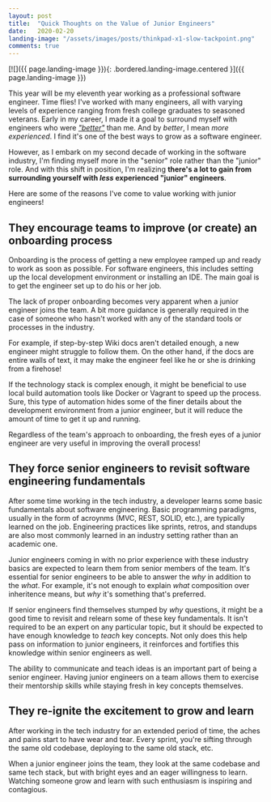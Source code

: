 ```yaml
---
layout: post
title:  "Quick Thoughts on the Value of Junior Engineers"
date:   2020-02-20
landing-image: "/assets/images/posts/thinkpad-x1-slow-tackpoint.png"
comments: true
---
```


[![]({{ page.landing-image }}){: .bordered.landing-image.centered }]({{ page.landing-image }})

This year will be my eleventh year working as a professional software engineer.
Time flies! I've worked with many engineers, all with varying levels of
experience ranging from fresh college graduates to seasoned veterans. Early in
my career, I made it a goal to surround myself with engineers who were
[_"better"_]() than me. And by _better_, I mean _more experienced_. I find it's
one of the best ways to grow as a software engineer.

However, as I embark on my second decade of working in the software industry,
I'm finding myself more in the "senior" role rather than the "junior" role. And
with this shift in position, I'm realizing **there's a lot to gain from
surrounding yourself with _less_ experienced "junior" engineers**.

Here are some of the reasons I've come to value working with junior engineers!

## They encourage teams to improve (or create) an onboarding process

Onboarding is the process of getting a new employee ramped up and ready to work
as soon as possible. For software engineers, this includes setting up the local
development environment or installing an IDE. The main goal is to get the
engineer set up to do his or her job.

The lack of proper onboarding becomes very apparent when a junior engineer joins
the team. A bit more guidance is generally required in the case of someone who
hasn't worked with any of the standard tools or processes in the industry.

For example, if step-by-step Wiki docs aren't detailed enough, a new engineer
might struggle to follow them. On the other hand, if the docs are entire walls
of text, it may make the engineer feel like he or she is drinking from a
firehose!

If the technology stack is complex enough, it might be beneficial to use local
build automation tools like Docker or Vagrant to speed up the process. Sure, 
this type of automation hides some of the finer details about the development
environment from a junior engineer, but it will reduce the amount of time to
get it up and running.

Regardless of the team's approach to onboarding, the fresh eyes of a junior
engineer are very useful in improving the overall process!

## They force senior engineers to revisit software engineering fundamentals

After some time working in the tech industry, a developer learns some basic
fundamentals about software engineering. Basic programming paradigms, usually in
the form of acroynms (MVC, REST, SOLID, etc.), are typically learned on the job.
Engineering practices like sprints, retros, and standups are also most commonly
learned in an industry setting rather than an academic one.

Junior engineers coming in with no prior experience with these industry basics
are expected to learn them from senior members of the team. It's essential for
senior engineers to be able to answer the _why_ in addition to the _what_. For
example, it's not enough to explain _what_ composition over inheritence means,
but _why_ it's something that's preferred.

If senior engineers find themselves stumped by _why_ questions, it might be a
good time to revisit and relearn some of these key fundamentals. It isn't
required to be an expert on any particular topic, but it should be expected to
have enough knowledge to _teach_ key concepts. Not only does this help pass on
information to junior engineers, it reinforces and fortifies this knowledge
within senior engineers as well.

The ability to communicate and teach ideas is an important part of being a
senior engineer. Having junior engineers on a team allows them to exercise their 
mentorship skills while staying fresh in key concepts themselves.

## They re-ignite the excitement to grow and learn

After working in the tech industry for an extended period of time, the aches and
pains start to have wear and tear. Every sprint, you're sifting through the same
old codebase, deploying to the same old stack, etc.

When a junior engineer joins the team, they look at the same codebase and same
tech stack, but with bright eyes and an eager willingness to learn. Watching
someone grow and learn with such enthusiasm is inspiring and contagious. 


